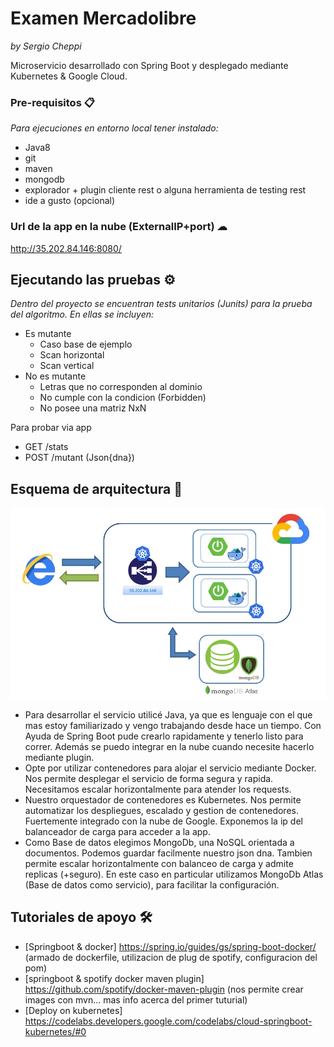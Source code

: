 # Examen Mercadolibre 
_by Sergio Cheppi_

Microservicio desarrollado con Spring Boot y desplegado mediante Kubernetes & Google Cloud.

### Pre-requisitos 📋
_Para ejecuciones en entorno local tener instalado:_ 
- Java8
- git
- maven
- mongodb 
- explorador + plugin cliente rest o alguna herramienta de testing rest 
- ide a gusto (opcional)

### Url de la app en la nube (ExternalIP+port) ☁

http://35.202.84.146:8080/

## Ejecutando las pruebas ⚙️

_Dentro del proyecto se encuentran tests unitarios (Junits) para la prueba del algoritmo. En ellas se incluyen:_
- Es mutante
  - Caso base de ejemplo
  - Scan horizontal
  - Scan vertical
- No es mutante
  - Letras que no corresponden al dominio
  - No cumple con la condicion (Forbidden)
  - No posee una matriz NxN

Para probar via app
  - GET /stats
  - POST /mutant (Json{dna})

## Esquema de arquitectura 📏

![Esquema](https://github.com/Cheppak/wearehumans/blob/master/esquema_wearehumans.jpg)

* Para desarrollar el servicio utilicé Java, ya que es lenguaje con el que mas estoy familiarizado y vengo trabajando desde hace un tiempo. Con Ayuda de Spring Boot pude crearlo rapidamente y tenerlo listo para correr. Además se puedo integrar en la nube cuando necesite hacerlo mediante plugin.
* Opte por utilizar contenedores para alojar el servicio mediante Docker. Nos permite desplegar el servicio de forma segura y rapida. Necesitamos escalar horizontalmente para atender los requests.
* Nuestro orquestador de contenedores es Kubernetes. Nos permite automatizar los despliegues, escalado y gestion de contenedores. Fuertemente integrado con la nube de Google. Exponemos la ip del balanceador de carga para acceder a la app.
* Como Base de datos elegimos MongoDb, una NoSQL orientada a documentos. Podemos guardar facilmente nuestro json dna. Tambien permite escalar horizontalmente con balanceo de carga y admite replicas (+seguro). En este caso en particular utilizamos MongoDb Atlas (Base de datos como servicio), para facilitar la configuración.

## Tutoriales de apoyo 🛠️

* [Springboot & docker] https://spring.io/guides/gs/spring-boot-docker/ (armado de dockerfile, utilizacion de plug de spotify, configuracion del pom)
* [springboot & spotify docker maven plugin] https://github.com/spotify/docker-maven-plugin (nos permite crear images con mvn... mas info acerca del primer tuturial)
* [Deploy on kubernetes] https://codelabs.developers.google.com/codelabs/cloud-springboot-kubernetes/#0

